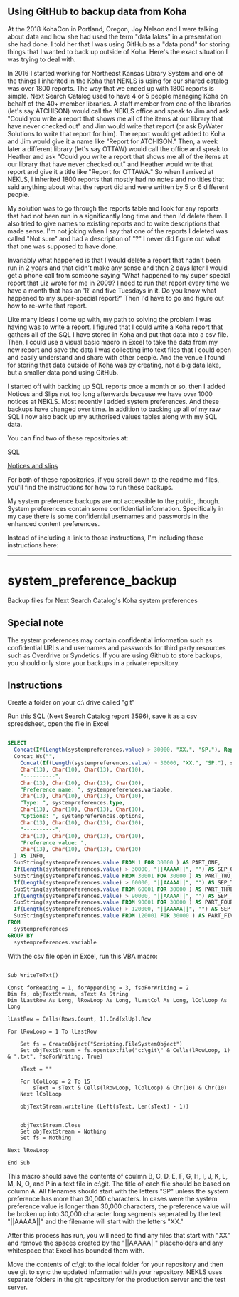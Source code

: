 ## Using GitHub to backup data from Koha

At the 2018 KohaCon in Portland, Oregon, Joy Nelson and I were talking about data and how she had used the term "data lakes" in a presentation she had done.  I told her that I was using GitHub as a "data pond" for storing things that I wanted to back up outside of Koha.  Here's the exact situation I was trying to deal with.

In 2016 I started working for Northeast Kansas Library System and one of the things I inherited in the Koha that NEKLS is using for our shared catalog was over 1800 reports.  The way that we ended up with 1800 reports is simple.  Next Search Catalog used to have 4 or 5 people managing Koha on behalf of the 40+ member libraries.  A staff member from one of the libraries (let's say ATCHISON) would call the NEKLS office and speak to Jim and ask "Could you write a report that shows me all of the items at our library that have never checked out" and Jim would write that report (or ask ByWater Solutions to write that report for him).  The report would get added to Koha and Jim would give it a name like "Report for ATCHISON."  Then, a week later a different library (let's say OTTAW) would call the office and speak to Heather and ask "Could you write a report that shows me all of the items at our library that have never checked out" and Heather would write that report and give it a title like "Report for OTTAWA."  So when I arrived at NEKLS, I inherited 1800 reports that mostly had no notes and no titles that said anything about what the report did and were written by 5 or 6 different people.

My solution was to go through the reports table and look for any reports that had not been run in a significantly long time and then I'd delete them.  I also tried to give names to existing reports and to write descriptions that made sense.  I'm not joking when I say that one of the reports I deleted was called "Not sure" and had a description of "?"  I never did figure out what that one was supposed to have done.

Invariably what happened is that I would delete a report that hadn't been run in 2 years and that didn't make any sense and then 2 days later I would get a phone call from someone saying "What happened to my super special report that Liz wrote for me in 2009?  I need to run that report every time we have a month that has an 'R' and five Tuesdays in it.  Do you know what happened to my super-special report?"  Then I'd have to go and figure out how to re-write that report.

Like many ideas I come up with, my path to solving the problem I was having was to write a report.  I figured that I could write a Koha report that gathers all of the SQL I have stored in Koha and put that data into a csv file.  Then, I could use a visual basic macro in Excel to take the data from my new report and save the data I was collecting into text files that I could open and easily understand and share with other people.  And the venue I found for storing that data outside of Koha was by creating, not a big data lake, but a smaller data pond using GitHub.

I started off with backing up SQL reports once a month or so, then I added Notices and Slips not too long afterwards because we have over 1000 notices at NEKLS.  Most recently I added system preferences.  And these backups have changed over time.  In addition to backing up all of my raw SQL I now also back up my authorised values tables along with my SQL data.

You can find two of these repositories at:

[SQL](https://github.com/northeast-kansas-library-system/nextkansas.sql)

[Notices and slips](https://github.com/northeast-kansas-library-system/nextkansas-notices-and-slips)

For both of these repositories, if you scroll down to the readme.md files, you'll find the instructions for how to run these backups.

My system preference backups are not accessible to the public, though.  System preferences contain some confidential information.  Specifically in my case there is some confidential usernames and passwords in the enhanced content preferences.

Instead of including a link to those instructions, I'm including those instructions here:

-----

# system_preference_backup
Backup files for Next Search Catalog's Koha system preferences

## Special note
The system preferences may contain confidential information such as confidential URLs and usernames and passwords for third party resources such as Overdrive or Syndetics.  If you are using Github to store backups, you should only store your backups in a private repository.

## Instructions

Create a folder on your c:\ drive called "git"

Run this SQL (Next Search Catalog report 3596), save it as a csv spreadsheet, open the file in Excel

```sql

SELECT
  Concat(If(Length(systempreferences.value) > 30000, "XX.", "SP."), Replace(systempreferences.variable, ":", "_")) AS FILE_NAME,
  Concat_Ws("",
    Concat(If(Length(systempreferences.value) > 30000, "XX.", "SP."), systempreferences.variable, ".txt"),
    Char(13), Char(10), Char(13), Char(10),
    "----------",
    Char(13), Char(10), Char(13), Char(10),
    "Preference name: ", systempreferences.variable,
    Char(13), Char(10), Char(13), Char(10),
    "Type: ", systempreferences.type,
    Char(13), Char(10), Char(13), Char(10),
    "Options: ", systempreferences.options,
    Char(13), Char(10), Char(13), Char(10),
    "----------",
    Char(13), Char(10), Char(13), Char(10),
    "Preference value: ",
    Char(13), Char(10), Char(13), Char(10)
  ) AS INFO,
  SubString(systempreferences.value FROM 1 FOR 30000 ) AS PART_ONE,
  If(Length(systempreferences.value) > 30000, "||AAAAA||", "") AS SEP_ONE,
  SubString(systempreferences.value FROM 30001 FOR 30000 ) AS PART_TWO,
  If(Length(systempreferences.value) > 60000, "||AAAAA||", "") AS SEP_TWO,
  SubString(systempreferences.value FROM 60001 FOR 30000 ) AS PART_THREE,
  If(Length(systempreferences.value) > 90000, "||AAAAA||", "") AS SEP_THREE,
  SubString(systempreferences.value FROM 90001 FOR 30000 ) AS PART_FOUR,
  If(Length(systempreferences.value) > 120000, "||AAAAA||", "") AS SEP_FOUR,
  SubString(systempreferences.value FROM 120001 FOR 30000 ) AS PART_FIVE
FROM
  systempreferences
GROUP BY
  systempreferences.variable

```

With the csv file open in Excel, run this VBA macro:

```vba

Sub WriteToTxt()

Const forReading = 1, forAppending = 3, fsoForWriting = 2
Dim fs, objTextStream, sText As String
Dim lLastRow As Long, lRowLoop As Long, lLastCol As Long, lColLoop As Long

lLastRow = Cells(Rows.Count, 1).End(xlUp).Row

For lRowLoop = 1 To lLastRow

    Set fs = CreateObject("Scripting.FileSystemObject")
    Set objTextStream = fs.opentextfile("c:\git\" & Cells(lRowLoop, 1) & ".txt", fsoForWriting, True)

    sText = ""

    For lColLoop = 2 To 15
        sText = sText & Cells(lRowLoop, lColLoop) & Chr(10) & Chr(10)
    Next lColLoop

    objTextStream.writeline (Left(sText, Len(sText) - 1))


    objTextStream.Close
    Set objTextStream = Nothing
    Set fs = Nothing

Next lRowLoop

End Sub

```

This macro should save the contents of coulmn B, C, D, E, F, G, H, I, J, K, L, M, N, O, and P in a text file in c:\git.  The title of each file should be based on column A.  All filenames should start with the letters "SP" unless the system preference has more than 30,000 characters.  In cases were the system preference value is longer than 30,000 characters, the preference value will be broken up into 30,000 character long segments seperated by the text "||AAAAA||" and the filename will start with the letters "XX."

After this process has run, you will need to find any files that start with "XX" and remove the spaces created by the "||AAAAA||" placeholders and any whitespace that Excel has bounded them with.

Move the contents of c:\git to the local folder for your repository and then use git to sync the updated information with your repository.  NEKLS uses separate folders in the git repository for the production server and the test server.
